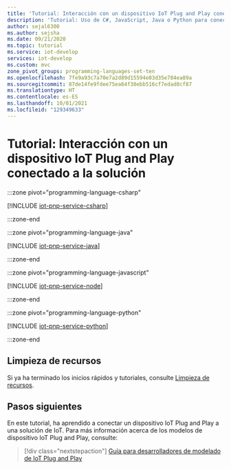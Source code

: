 ```yaml
---
title: 'Tutorial: Interacción con un dispositivo IoT Plug and Play conectado a la solución de Azure IoT | Microsoft Docs'
description: 'Tutorial: Uso de C#, JavaScript, Java o Python para conectarse e interactuar con un dispositivo IoT Plug and Play conectado a la solución de Azure IoT.'
author: sejal6300
ms.author: sejsha
ms.date: 09/21/2020
ms.topic: tutorial
ms.service: iot-develop
services: iot-develop
ms.custom: mvc
zone_pivot_groups: programming-languages-set-ten
ms.openlocfilehash: 7fe9a93c7a70e7a2d89d15594e03d35e784ea89a
ms.sourcegitcommit: 87de14fe9fdee75ea64f30ebb516cf7edad0cf87
ms.translationtype: HT
ms.contentlocale: es-ES
ms.lasthandoff: 10/01/2021
ms.locfileid: "129349633"
---
```

# <a name="tutorial-interact-with-an-iot-plug-and-play-device-thats-connected-to-your-solution"></a>Tutorial: Interacción con un dispositivo IoT Plug and Play conectado a la solución

:::zone pivot="programming-language-csharp"

[!INCLUDE [iot-pnp-service-csharp](../../includes/iot-pnp-service-csharp.md)]

:::zone-end

:::zone pivot="programming-language-java"

[!INCLUDE [iot-pnp-service-java](../../includes/iot-pnp-service-java.md)]

:::zone-end

:::zone pivot="programming-language-javascript"

[!INCLUDE [iot-pnp-service-node](../../includes/iot-pnp-service-node.md)]

:::zone-end

:::zone pivot="programming-language-python"

[!INCLUDE [iot-pnp-service-python](../../includes/iot-pnp-service-python.md)]

:::zone-end

## <a name="clean-up-resources"></a>Limpieza de recursos

Si ya ha terminado los inicios rápidos y tutoriales, consulte [Limpieza de recursos](set-up-environment.md#clean-up-resources).

## <a name="next-steps"></a>Pasos siguientes

En este tutorial, ha aprendido a conectar un dispositivo IoT Plug and Play a una solución de IoT. Para más información acerca de los modelos de dispositivo IoT Plug and Play, consulte:

> [!div class="nextstepaction"]
> [Guía para desarrolladores de modelado de IoT Plug and Play](concepts-developer-guide-device.md)
